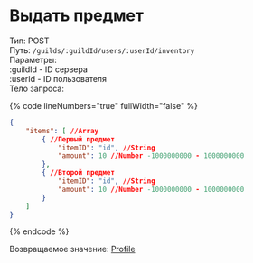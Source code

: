 # Выдать предмет

Тип: POST\
Путь: `/guilds/:guildId/users/:userId/inventory`\
Параметры: \
:guildId - ID сервера\
:userId - ID пользователя\
Тело запроса:

{% code lineNumbers="true" fullWidth="false" %}
```json
{
    "items": [ //Array
        { //Первый предмет
            "itemID": "id", //String
            "amount": 10 //Number -1000000000 - 1000000000
        },
        { //Второй предмет
            "itemID": "id", //String
            "amount": 10 //Number -1000000000 - 1000000000
        }
    ]
}
```
{% endcode %}

Возвращаемое значение: [Profile](../data-types/profile.md)
